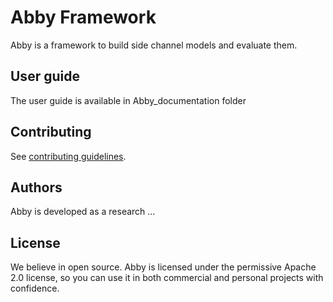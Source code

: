 # Abby Framework

Abby is a framework to build side channel models and evaluate them.

## User guide

The user guide is available in Abby_documentation folder 


## Contributing

See [contributing guidelines](./CONTRIBUTING.md).

## Authors

Abby is developed as a research ...

## License

We believe in open source.
Abby is licensed under the permissive Apache 2.0 license,
so you can use it in both commercial and personal projects with confidence.
